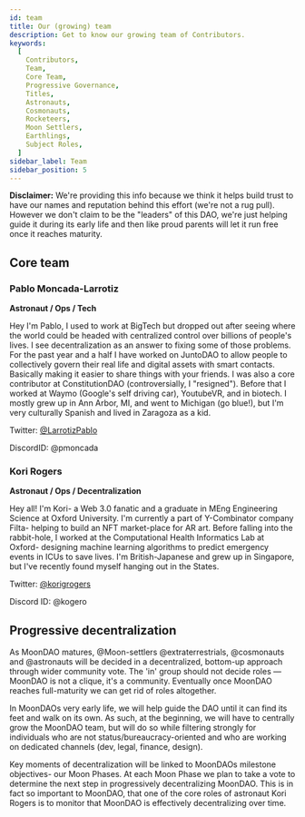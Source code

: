 ```yaml
---
id: team
title: Our (growing) team
description: Get to know our growing team of Contributors.
keywords:
  [
    Contributors,
    Team,
    Core Team,
    Progressive Governance,
    Titles,
    Astronauts,
    Cosmonauts,
    Rocketeers,
    Moon Settlers,
    Earthlings,
    Subject Roles,
  ]
sidebar_label: Team
sidebar_position: 5
---
```


**Disclaimer:** We're providing this info because we think it helps build trust to have our names and reputation behind this effort (we're not a rug pull). However we don't claim to be the "leaders" of this DAO, we're just helping guide it during its early life and then like proud parents will let it run free once it reaches maturity.

## Core team

### Pablo Moncada-Larrotiz

**Astronaut / Ops / Tech**

Hey I'm Pablo, I used to work at BigTech but dropped out after seeing where the world could be headed with centralized control over billions of people's lives. I see decentralization as an answer to fixing some of those problems. For the past year and a half I have worked on JuntoDAO to allow people to collectively govern their real life and digital assets with smart contacts. Basically making it easier to share things with your friends. I was also a core contributor at ConstitutionDAO (controversially, I "resigned"). Before that I worked at Waymo (Google's self driving car), YoutubeVR, and in biotech. I mostly grew up in Ann Arbor, MI, and went to Michigan (go blue!), but I'm very culturally Spanish and lived in Zaragoza as a kid.

Twitter: [@LarrotizPablo](https://twitter.com/LarrotizPablo)

DiscordID: @pmoncada

### Kori Rogers

**Astronaut / Ops / Decentralization**

Hey all! I'm Kori- a Web 3.0 fanatic and a graduate in MEng Engineering Science at Oxford University. I'm currently a part of Y-Combinator company Filta- helping to build an NFT market-place for AR art. Before falling into the rabbit-hole, I worked at the Computational Health Informatics Lab at Oxford- designing machine learning algorithms to predict emergency events in ICUs to save lives. I'm British-Japanese and grew up in Singapore, but I've recently found myself hanging out in the States.

Twitter: [@korigrogers](https://twitter.com/korigrogers)

Discord ID: @kogero

## Progressive decentralization

As MoonDAO matures, @Moon-settlers @extraterrestrials, @cosmonauts and @astronauts will be decided in a decentralized, bottom-up approach through wider community vote. The 'in' group should not decide roles — MoonDAO is not a clique, it's a community. Eventually once MoonDAO reaches full-maturity we can get rid of roles altogether.

In MoonDAOs very early life, we will help guide the DAO until it can find its feet and walk on its own. As such, at the beginning, we will have to centrally grow the MoonDAO team, but will do so while filtering strongly for individuals who are not status/bureaucracy-oriented and who are working on dedicated channels (dev, legal, finance, design).

Key moments of decentralization will be linked to MoonDAOs milestone objectives- our Moon Phases. At each Moon Phase we plan to take a vote to determine the next step in progressively decentralizing MoonDAO. This is in fact so important to MoonDAO, that one of the core roles of astronaut Kori Rogers is to monitor that MoonDAO is effectively decentralizing over time.

